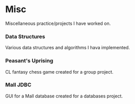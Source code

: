 # Misc
Miscellaneous practice/projects I have worked on.


### Data Structures
Various data structures and algorithms I hava implemented.

### Peasant's Uprising
CL fantasy chess game created for a group project.

### Mall JDBC
GUI for a Mall database created for a databases project.
